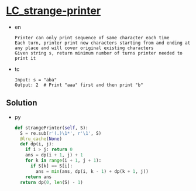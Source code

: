 # [LC_strange-printer](https://leetcode.com/problems/strange-printer)

* en

  ```en
  Printer can only print sequence of same character each time
  Each turn, printer print new characters starting from and ending at any place and will cover original existing characters
  Given string s, return minimum number of turns printer needed to print it
  ```

* tc

  ```tc
  Input: s = "aba"
  Output: 2  # Print "aaa" first and then print "b"
  ```

## Solution

* py

  ```py
  def strangePrinter(self, S):
    S = re.sub(r'(.)\1*', r'\1', S)
    @lru_cache(None)
    def dp(i, j):
      if i > j: return 0
      ans = dp(i + 1, j) + 1
      for k in range(i + 1, j + 1):
        if S[k] == S[i]:
          ans = min(ans, dp(i, k - 1) + dp(k + 1, j))
      return ans
    return dp(0, len(S) - 1)
  ```
